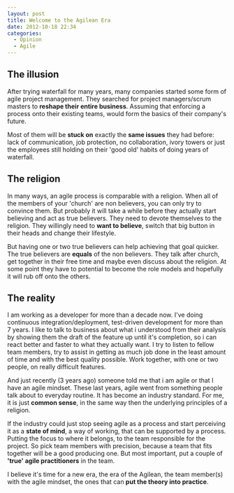 ```yaml
---
layout: post
title: Welcome to the Agilean Era
date: 2012-10-18 22:34
categories:
  - Opinion
  - Agile
---
```


## The illusion

After trying waterfall for many years, many companies started some form of agile project management. They searched for project managers/scrum masters to **reshape their entire business**. Assuming that enforcing a process onto their existing teams, would form the basics of their company's future.

Most of them will be **stuck on** exactly the **same issues** they had before: lack of communication, job protection, no collaboration, ivory towers or just the employees still holding on their 'good old' habits of doing years of waterfall.

## The religion

In many ways, an agile process is comparable with a religion. When all of the members of your 'church' are non believers, you can only try to convince them. But probably it will take a while before they actually start believing and act as true believers. They need to devote themselves to the religion. They willingly need to **want to believe**, switch that big button in their heads and change their lifestyle.

But having one or two true believers can help achieving that goal quicker. The true believers are **equals** of the non believers. They talk after church, get together in their free time and maybe even discuss about the religion. At some point they have to potential to become the role models and hopefully it will rub off onto the others.

## The reality

I am working as a developer for more than a decade now. I've doing continuous integration/deployment, test-driven development for more than 7 years. I like to talk to business about what i understood from their analysis by showing them the draft of the feature up until it's completion, so i can react better and faster to what they actually want. I try to listen to fellow team members, try to assist in getting as much job done in the least amount of time and with the best quality possible. Work together, with one or two people, on really difficult features.

And just recently (3 years ago) someone told me that i am agile or that I have an agile mindset. These last years, agile went from something people talk about to everyday routine. It has become an industry standard. For me, it is just **common sense**, in the same way then the underlying principles of a religion.

If the industry could just stop seeing agile as a process and start perceiving it as a **state of mind**, a way of working, that can be supported by a process. Putting the focus to where it belongs, to the team responsible for the project. So pick team members with precision, because a team that fits together will be a good producing one. But most important, put a couple of **'true' agile practitioners** in the team.

I believe it's time for a new era, the era of the Agilean, the team member(s) with the agile mindset, the ones that can **put the theory into practice**.
